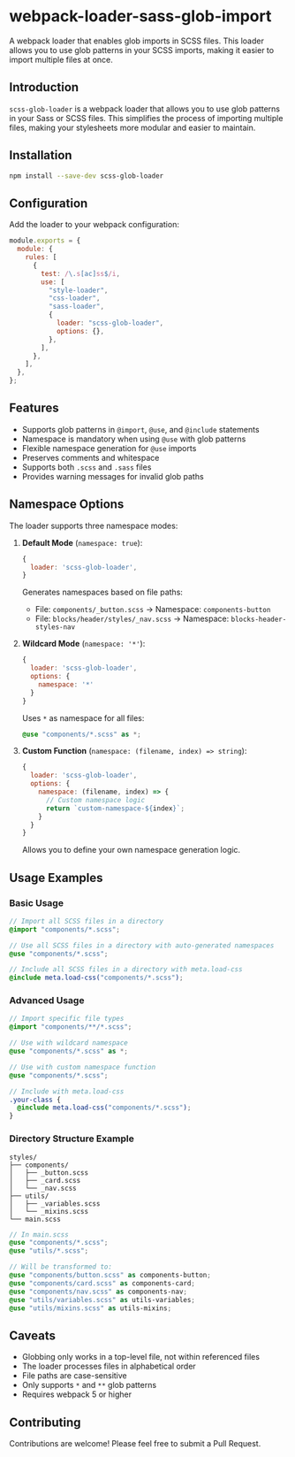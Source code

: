 # webpack-loader-sass-glob-import

A webpack loader that enables glob imports in SCSS files. This loader allows you to use glob patterns in your SCSS imports, making it easier to import multiple files at once.

## Introduction

`scss-glob-loader` is a webpack loader that allows you to use glob patterns in your Sass or SCSS files. This simplifies the process of importing multiple files, making your stylesheets more modular and easier to maintain.

## Installation

```bash
npm install --save-dev scss-glob-loader
```

## Configuration

Add the loader to your webpack configuration:

```javascript
module.exports = {
  module: {
    rules: [
      {
        test: /\.s[ac]ss$/i,
        use: [
          "style-loader",
          "css-loader",
          "sass-loader",
          {
            loader: "scss-glob-loader",
            options: {},
          },
        ],
      },
    ],
  },
};
```

## Features

- Supports glob patterns in `@import`, `@use`, and `@include` statements
- Namespace is mandatory when using `@use` with glob patterns
- Flexible namespace generation for `@use` imports
- Preserves comments and whitespace
- Supports both `.scss` and `.sass` files
- Provides warning messages for invalid glob paths

## Namespace Options

The loader supports three namespace modes:

1. **Default Mode** (`namespace: true`):

   ```javascript
   {
     loader: 'scss-glob-loader',
   }
   ```

   Generates namespaces based on file paths:

   - File: `components/_button.scss` → Namespace: `components-button`
   - File: `blocks/header/styles/_nav.scss` → Namespace: `blocks-header-styles-nav`

2. **Wildcard Mode** (`namespace: '*'`):

   ```javascript
   {
     loader: 'scss-glob-loader',
     options: {
       namespace: '*'
     }
   }
   ```

   Uses `*` as namespace for all files:

   ```scss
   @use "components/*.scss" as *;
   ```

3. **Custom Function** (`namespace: (filename, index) => string`):
   ```javascript
   {
     loader: 'scss-glob-loader',
     options: {
       namespace: (filename, index) => {
         // Custom namespace logic
         return `custom-namespace-${index}`;
       }
     }
   }
   ```
   Allows you to define your own namespace generation logic.

## Usage Examples

### Basic Usage

```scss
// Import all SCSS files in a directory
@import "components/*.scss";

// Use all SCSS files in a directory with auto-generated namespaces
@use "components/*.scss";

// Include all SCSS files in a directory with meta.load-css
@include meta.load-css("components/*.scss");
```

### Advanced Usage

```scss
// Import specific file types
@import "components/**/*.scss";

// Use with wildcard namespace
@use "components/*.scss" as *;

// Use with custom namespace function
@use "components/*.scss";

// Include with meta.load-css
.your-class {
  @include meta.load-css("components/*.scss");
}
```

### Directory Structure Example

```
styles/
├── components/
│   ├── _button.scss
│   ├── _card.scss
│   └── _nav.scss
├── utils/
│   ├── _variables.scss
│   └── _mixins.scss
└── main.scss
```

```scss
// In main.scss
@use "components/*.scss";
@use "utils/*.scss";

// Will be transformed to:
@use "components/button.scss" as components-button;
@use "components/card.scss" as components-card;
@use "components/nav.scss" as components-nav;
@use "utils/variables.scss" as utils-variables;
@use "utils/mixins.scss" as utils-mixins;
```

## Caveats

- Globbing only works in a top-level file, not within referenced files
- The loader processes files in alphabetical order
- File paths are case-sensitive
- Only supports `*` and `**` glob patterns
- Requires webpack 5 or higher

## Contributing

Contributions are welcome! Please feel free to submit a Pull Request.
